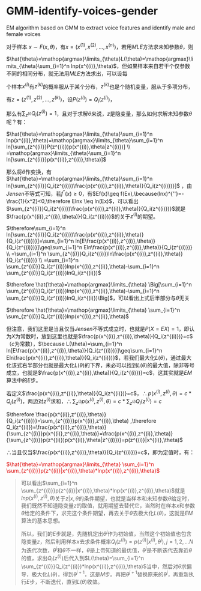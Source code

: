 # GMM-identify-voices-gender
EM algorithm based on GMM to extract voice features and identify male and female voices

对于样本 $x\sim F(x,\theta)$，有$x=(x^{(1)},x^{(2)},...,x^{(n)})$，若用$MLE$方法求未知参数$\theta$，则

$\hat{\theta}=\mathop{argmax}\limits_{\theta}L(\theta)=\mathop{argmax}\limits_{\theta}\sum_{i=1}^n lnp(x^{(i)},\theta)$，但如果样本来自若干个仅参数不同的相同分布，就无法用$MLE$方法求出，可以设每

个样本$x^{(i)}$有$z^{(k)}$的概率服从于某个分布，$z^{(k)}$也是个随机变量，服从于多项分布，

有$z=(z^{(1)},z^{(2)},...,z^{(k)})$，设$P(z^{(i)})=Q_i(z^{(i)})$，

那么有$\sum_{z^{(i)}}Q_i(z^{(i)})=1$，且对于求解$\theta$来说，$z$是隐变量，那么如何求解未知参数$\theta$呢？有：

$\hat{\theta}=\mathop{argmax}\limits_{\theta}\sum_{i=1}^n lnp(x^{(i)},\theta)=\mathop{argmax}\limits_{\theta}\sum_{i=1}^n ln[\sum_{z^{(i)}}P(z^{(i)})p(x^{(i)},\theta|z^{(i)})] \\ =\mathop{argmax}\limits_{\theta}\sum_{i=1}^n ln[\sum_{z^{(i)}}p(x^{(i)},z^{(i)},\theta)]$ 

那么将$\hat{\theta}$作变换，有$\hat{\theta}=\mathop{argmax}\limits_{\theta}\sum_{i=1}^n ln[\sum_{z^{(i)}}Q_i(z^{(i)})\frac{p(x^{(i)},z^{(i)},\theta)}{Q_i(z^{(i)})}]$ ，由$Jensen$不等式可知，若$f^{''}(x)\geq0$，有$Ef(x)\geq f(Ex),\because(lnx)^{''}=-\frac{1}{x^2}<0,\therefore Elnx \leq ln(Ex)$，可以看出$\sum_{z^{(i)}}Q_i(z^{(i)})\frac{p(x^{(i)},z^{(i)},\theta)}{Q_i(z^{(i)})}$就是$\frac{p(x^{(i)},z^{(i)},\theta)}{Q_i(z^{(i)})}$的关于$z^{(i)}$的期望。



$\therefore\sum_{i=1}^n ln[\sum_{z^{(i)}}Q_i(z^{(i)})\frac{p(x^{(i)},z^{(i)},\theta)}{Q_i(z^{(i)})}]=\sum_{i=1}^n ln[E\frac{p(x^{(i)},z^{(i)},\theta)}{Q_i(z^{(i)})}]\geq\sum_{i=1}^n Eln\frac{p(x^{(i)},z^{(i)},\theta)}{Q_i(z^{(i)})} \\ =\sum_{i=1}^n \sum_{z^{(i)}}Q_i(z^{(i)})ln\frac{p(x^{(i)},z^{(i)},\theta)}{Q_i(z^{(i)})} \\ =\sum_{i=1}^n \sum_{z^{(i)}}Q_i(z^{(i)})lnp(x^{(i)},z^{(i)},\theta)-\sum_{i=1}^n \sum_{z^{(i)}}Q_i(z^{(i)})lnQ_i(z^{(i)})$



$\therefore \hat{\theta}=\mathop{argmax}\limits_{\theta} \Big[\sum_{i=1}^n \sum_{z^{(i)}}Q_i(z^{(i)})lnp(x^{(i)},z^{(i)},\theta)-\sum_{i=1}^n \sum_{z^{(i)}}Q_i(z^{(i)})lnQ_i(z^{(i)})\Big]$，可以看出上式后半部分与$\theta$无关

$\therefore \hat{\theta}=\mathop{argmax}\limits_{\theta} \sum_{i=1}^n \sum_{z^{(i)}}Q_i(z^{(i)})lnp(x^{(i)},z^{(i)},\theta)$

但注意，我们这里是当且仅当$Jensen$不等式成立时，也就是$P(X=EX)=1$，即认为$X$为常数时，放到这里也就是$\frac{p(x^{(i)},z^{(i)},\theta)}{Q_i(z^{(i)})}=c$（$c$为常数），$\because L(\theta)=\sum_{i=1}^n ln[E\frac{p(x^{(i)},z^{(i)},\theta)}{Q_i(z^{(i)})}]\geq\sum_{i=1}^n Eln\frac{p(x^{(i)},z^{(i)},\theta)}{Q_i(z^{(i)})}$，若我们最大化$L(\theta)$，通过最大化该式右半部分也就是最大化$L(\theta)$的下界，未必可以找到$L(\theta)$的最大值，除非等号成立，也就是$\frac{p(x^{(i)},z^{(i)},\theta)}{Q_i(z^{(i)})}=c$，这其实就是$EM$算法中的$E$步。

若定义$\frac{p(x^{(i)},z^{(i)},\theta)}{Q_i(z^{(i)})}=c$，$\therefore p(x^{(i)},z^{(i)},\theta)=c\ast Q_i(z^{(i)})$，两边对$z^{(i)}$求和，$\therefore \sum_{z^{(i)}}p(x^{(i)},z^{(i)},\theta)=c\ast \sum_{z^{(i)}}Q_i(z^{(i)})=c$

$\therefore \frac{p(x^{(i)},z^{(i)},\theta)}{Q_i(z^{(i)})}=\sum_{z^{(i)}}p(x^{(i)},z^{(i)},\theta) ,\therefore Q_i(z^{(i)})=\frac{p(x^{(i)},z^{(i)},\theta)}{\sum_{z^{(i)}}p(x^{(i)},z^{(i)},\theta)}=\frac{p(x^{(i)},z^{(i)},\theta)}{\sum_{z^{(i)}}p(z^{(i)})p(x^{(i)},\theta|z^{(i)})}=p(z^{(i)}|x^{(i)},\theta)$

$\therefore$当且仅当$\frac{p(x^{(i)},z^{(i)},\theta)}{Q_i(z^{(i)})}=c$，即为定值时，有：

<font color="#dd000"> $\hat{\theta}=\mathop{argmax}\limits_{\theta} \sum_{i=1}^n \sum_{z^{(i)}}p(z^{(i)}|x^{(i)},\theta)*lnp(x^{(i)},z^{(i)},\theta)$</font>

> 可以看出$\sum_{i=1}^n \sum_{z^{(i)}}p(z^{(i)}|x^{(i)},\theta)*lnp(x^{(i)},z^{(i)},\theta)$就是$lnp(x^{(i)},z^{(i)},\theta)$关于$z|x,\theta$的条件期望，也就是当样本和未知参数$\theta$给定时，我们既然不知道隐变量$z$的取值，就用期望去替代它，当然时在样本$x$和参数$\theta$给定的条件下，求完这个条件期望，再去关于$\theta$去极大化$L(\theta)$，这就是$EM$算法的基本思想。
>
> 所以，我们的$E$步就是，先随机定出$\theta^{j}$作为初始值，当然这个初始值也包含隐变量$z$，然后利用样本$x$去求条件概率$Q_i(z^{(i)})=p(z^{(i)}|x^{(i)},\theta^j),j=1,2,...N$为迭代次数，$\theta^j$和$\theta$不一样，$\theta$是上帝知道的最优值，$\theta^j$是不断迭代去靠近$\theta$的值，求出$Q_i(z^{(i)})$后代入到$L(\theta)=\sum_{i=1}^n \sum_{z^{(i)}}Q_i(z^{(i)})*lnp(x^{(i)},z^{(i)},\theta)$当中，然后对$\theta$求偏导，极大化$L(\theta)$，得到$\theta^{j+1}$，这是$M$步。再把$\theta^{j+1}$替换原来的$\theta^j$，再重新执行$E$步，不断迭代，直到$L(\theta)$收敛。
